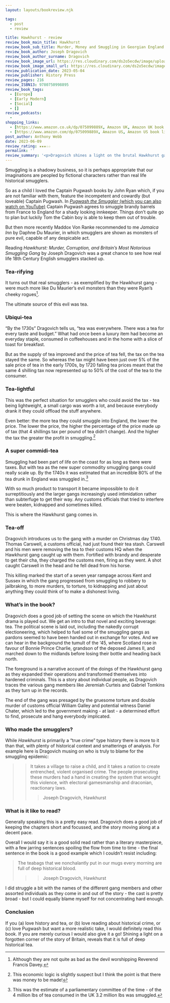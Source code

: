 ```yaml
---
layout: layouts/bookreview.njk

tags:
  - post
  - review

title: Hawkhurst - review
review_book_main_title: Hawkhurst
review_book_sub_title: Murder, Money and Smuggling in Georgian England
review_book_author: Joseph Dragovich
review_book_author_surname: Dragovich
review_book_image_url: https://res.cloudinary.com/ds2o5ecdw/image/upload/acovers/075099889X.02._SCL_.jpg
review_book_image_small_url: https://res.cloudinary.com/ds2o5ecdw/image/upload/acovers/075099889X.02._SCM_.jpg
review_publication_date: 2023-05-04
review_publisher: History Press
review_pages: 216
review_ISBN13: 9780750998895
review_book_tags:
  - [Europe]
  - [Early Modern]
  - [Social]
  - []
review_podcasts:
  - 
shopping_links:
  - [https://www.amazon.co.uk/dp/075099889X, Amazon UK, Amazon UK book link]
  - [https://www.amazon.com/dp/075099889X, Amazon US, Amazon US book link]
post_author: Anthony Webb
date: 2023-06-09
review_rating: ★★★☆☆
permalink: ''
review_summary: '<p>Dragovich shines a light on the brutal Hawkhurst gang in the mid-eigtheen century. For seven years they robbed, murdered and sold contraband tea to the good people of the English counties of Sussex and Kent.</p><p>A fun, easy to read and sometimes horrific account - I would recommed this to anyone who likes any two out of the three of: British tea, English history or smuggling.</p>'
---
```

Smuggling is a shadowy business, so it is perhaps appropriate that our imaginations are peopled by fictional characters rather than real life historical smugglers.

So as a child I loved the Captain Pugwash books by John Ryan which, if you are not familiar with them, feature the incompetent and cowardly (but loveable) Captain Pugwash. In [_Pugwash the Smuggler_ (which you can also watch on YouTube)](https://www.youtube.com/watch?v=T7iR0bVuqVU) Captain Pugwash agrees to smuggle brandy barrels from France to England for a shady looking innkeeper. Things don’t quite go to plan but luckily Tom the Cabin boy is able to keep them out of trouble.

But then more recently Maddox Von Ranke recommended to me _Jamaica Inn_ by Daphne Du Maurier, in which smugglers are shown as monsters of pure evil, capable of any despicable act.

Reading _Hawkhurst: Murder, Corruption, and Britain’s Most Notorious Smuggling Gang_ by Joseph Dragovich was a great chance to see how real life 18th Century English smugglers stacked up.

### Tea-rifying

It turns out that real smugglers - as exemplified by the Hawkhurst gang - were much more like Du Maurier’s evil monsters than they were Ryan’s cheeky rogues[^1].

The ultimate source of this evil was tea.

### Ubiqui-tea

“By the 1730s” Dragovich tells us, “tea was everywhere. There was a tea for every taste and budget.” What had once been a luxury item had become an everyday staple, consumed in coffeehouses and in the home with a slice of toast for breakfast.

But as the supply of tea improved and the price of tea fell, the tax on the tea stayed the same. So whereas the tax might have been just over 5% of the sale price of tea in the early 1700s, by 1720 falling tea prices meant that the same 4 shilling tax now represented up to 50% of the cost of the tea to the consumer.

### Tea-lightful

This was the perfect situation for smugglers who could avoid the tax - tea being lightweight, a small cargo was worth a lot, and because everybody drank it they could offload the stuff anywhere. 

Even better: the more tea they could smuggle into England, the lower the price. The lower the price, the higher the percentage of the price made up of tax (that 4 shillings tax per pound of tea didn’t change). And the higher the tax the greater the profit in smuggling.[^2]

### A super commidi-tea

Smuggling had been part of life on the coast for as long as there were taxes. But with tea as the new super commodity smuggling gangs could really scale up. By the 1740s it was estimated that an incredible 80% of the tea drunk in England was smuggled in.[^3]

With so much product to transport it became impossible to do it surreptitiously and the larger gangs increasingly used intimidation rather than subterfuge to get their way. Any customs officials that tried to interfere were beaten, kidnapped and sometimes killed.

This is where the Hawkhurst gang comes in.

### Tea-off

Dragovich introduces us to the gang with a murder on Christmas day 1740.  Thomas Carswell, a customs official, had just found their tea stash. Carswell and his men were removing the tea to their customs HQ when the Hawkhurst gang caught up with them. Fortified with brandy and desperate to get their cha, they charged the customs men, firing as they went. A shot caught Carswell in the head and he fell dead from his horse.

This killing marked the start of a seven year rampage across Kent and Sussex in which the gang progressed from smuggling to robbery to jailbraking, to more murders, to torture, to kidnapping and just about anything they could think of to make a dishonest living.

### What’s in the book?

Dragovich does a good job of setting the scene on which the Hawkhurst drama is played out. We get an intro to that novel and exciting beverage: tea. The political scene is laid out, including the nakedly corrupt electioneering, which helped to fuel some of the smuggling gangs as pardons seemed to have been handed out in exchange for votes. And we can hear in the background the tumult of the ‘45, where Scotland rose in favour of Bonnie Prince Charlie, grandson of the deposed James II, and marched down to the midlands before losing their bottle and heading back north.

The foreground is a narrative account of the doings of the Hawkhurst gang as they expanded their operations and transformed themselves into hardened criminals. This is a story about individual people, as Dragovich traces the various gang members like Jeremiah Curteis and Gabriel Tomkins as they turn up in the records.

The end of the gang was presaged by the gruesome torture and double murder of customs official William Galley and potential witness Daniel Chater, which led to the government making - at last - a determined effort to find, prosecute and hang everybody implicated.

### Who made the smugglers?

While _Hawkhurst_ is primarily a “true crime” type history there is more to it than that, with plenty of historical context and smatterings of analysis. For example here is Dragovich musing on who is truly to blame for the smuggling epidemic:

>> It takes a village to raise a child, and it takes a nation to create entrenched, violent organised crime. The people prosecuting these murders had a hand in creating the system that wrought this violence, with electoral gamesmanship and draconian, reactionary laws.
>>> Joseph Dragovich, Hawkhurst

### What is it like to read?

Generally speaking this is a pretty easy read. Dragovich does a good job of keeping the chapters short and focussed, and the story moving along at a decent pace.

Overall I would say it is a good solid read rather than a literary masterpiece, with a few jarring sentences spoiling the flow from time to time - the final sentence in the book is a good example which I couldn’t resist including:

> The teabags that we nonchalantly put in our mugs every morning are full of deep historical blood.
>>> Joseph Dragovich, Hawkhurst

I did struggle a bit with the names of the different gang members and other assorted individuals as they come in and out of the story - the cast is pretty broad - but I could equally blame myself for not concentrating hard enough.

### Conclusion

If you (a) love history and tea, or (b) love reading about historical crime, or (c) love Pugwash but want a more realistic take, I would definitely read this book. If you are merely curious I would also give it a go! Shining a light on a forgotten corner of the story of Britain, reveals that it is full of deep historical tea.


[^1]: Although they are not quite as bad as the devil worshipping Reverend Francis Davey.

[^2]: This economic logic is slightly suspect but I think the point is that there was money to be made!

[^3]: This was the estimate of a parliamentary committee of the time - of the 4 million lbs of tea consumed in the UK 3.2 million lbs was smuggled.